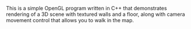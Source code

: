 This is a simple OpenGL program written in C++ that demonstrates rendering of a 3D scene with textured walls and a floor, along with camera movement control that allows you to walk in the map.

